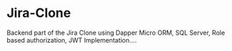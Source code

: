 # Jira-Clone
Backend part of the Jira Clone using Dapper Micro ORM, SQL Server, Role based authorization, JWT Implementation....
